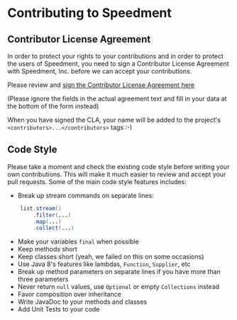 Contributing to Speedment
=========================

Contributor License Agreement
-----------------------------

In order to protect your rights to your contributions and in order to protect the users of Speedment, you need
to sign a Contributor License Agreement with Speedment, Inc. before we can accept your contributions.

Please review and <a href="https://www.clahub.com/agreements/speedment/speedment">sign the Contributor License Agreement here</a>

(Please ignore the fields in the actual agreement text and fill in your data at the bottom of the form instead)

When you have signed the CLA, your name will be added to the project's ```<contributors>...</contributors>``` tags :-)

Code Style
----------

Please take a moment and check the existing code style before writing your own 
contributions. This will make it much easier to review and accept your pull
requests. Some of the main code style features includes:

* Break up stream commands on separate lines:
```java
    list.stream()
        .filter(...)
        .map(...)
        .collect(...)
```

* Make your variables ```final``` when possible
* Keep methods short
* Keep classes short (yeah, we failed on this on some occasions)
* Use Java 8's features like lambdas, ```Function```, ```Supplier```, etc
* Break up method parameters on separate lines if you have more than three parameters
* Never return ```null``` values, use ```Optional``` or empty ```Collections``` instead
* Favor composition over inheritance
* Write JavaDoc to your methods and classes
* Add Unit Tests to your code

